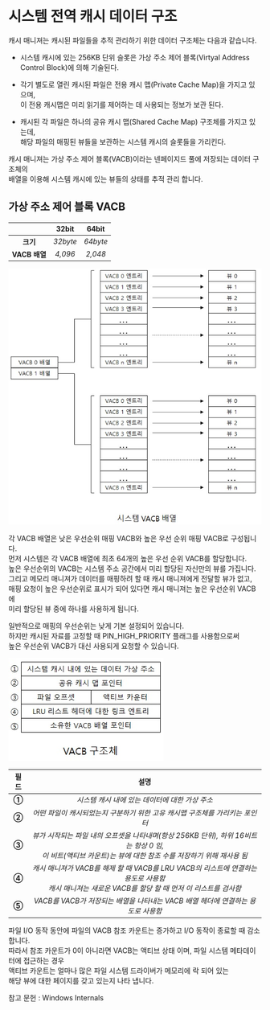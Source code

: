 # 시스템 전역 캐시 데이터 구조

캐시 매니져는 캐시된 파일들을 추적 관리하기 위한 데이터 구조체는 다음과 같습니다.  
- 시스템 캐시에 있는 256KB 단위 슬롯은 가상 주소 제어 블록(Virtyal Address Control Block)에 의해 기술된다.  

- 각기 별도로 열린 캐시된 파일은 전용 캐시 맵(Private Cache Map)을 가지고 있으며,  
이 전용 캐시맵은 미리 읽기를 제어하는 데 사용되는 정보가 보관 된다.  

- 캐시된 각 파일은 하나의 공유 캐시 맵(Shared Cache Map) 구조체를 가지고 있는데,  
해당 파일의 매핑된 뷰들을 보관하는 시스템 캐시의 슬롯들을 가리킨다.  

캐시 매니져는 가상 주소 제어 블록(VACB)이라는 넨페이지드 풀에 저장되는 데이터 구조체의   
배열을 이용해 시스템 캐시에 있는 뷰들의 상태를 추적 관리 합니다.  

## 가상 주소 제어 블록 VACB  
|  <center></center> |  <center>32bit</center> |  <center>64bit</center> | 
|:--------:|:--------:|:--------:|
|**<center>크기</center>** |*<center>32byte</center>* |*<center>64byte</center>* |
|**<center>VACB 배열</center>** |*<center>4,096</center>* |*<center>2,048</center>* |

![이미지](./images/캐시데이터구조1.jpg)  

각 VACB 배열은 낮은 우선순위 매핑 VACB와 높은 우선 순위 매핑 VACB로 구성됩니다.  
먼저 시스템은 각 VACB 배열에 최초 64개의 높은 우선 순위 VACB를 할당합니다.  
높은 우선순위의 VACB는 시스템 주소 공간에서 미리 할당된 자신만의 뷰를 가집니다.  
그리고 메모리 매니져가 데이터를 매핑하려 할 때 캐시 매니져에게 전달할 뷰가 없고,  
매핑 요청이 높은 우선순위로 표시가 되어 있다면 캐시 매니져는 높은 우선순위 VACB에  
미리 할당된 뷰 중에 하나를 사용하게 됩니다.  

일반적으로 매핑의 우선순위는 낮게 기본 설정되어 있습니다.  
하지만 캐시된 자료를 고정할 때 PIN_HIGH_PRIORITY 플래그를 사용함으로써  
높은 우선순위 VACB가 대신 사용되게 요청할 수 있습니다.  

![이미지](./images/캐시데이터구조2.jpg)  

|  <center>필드</center> |  <center>설명</center> | 
|:--------:|:--------:|
|**<center>①</center>** |*<center>시스템 캐시 내에 있는 데이터에 대한 가상 주소</center>* |
|**<center>②</center>** |*<center>어떤 파일이 캐시되었는지 구분하기 위한 고유 캐시맵 구조체를 가리키는 포인터</center>* |
|**<center>③</center>** |*<center>뷰가 시작되는 파일 내의 오프셋을 나타내며(항상 256KB 단위), 하위 16비트는 항상 0 임,<br>이 비트(액티브 카운트)는 뷰에 대한 참조 수를 저장하기 위해 재사용 됨</center>* |
|**<center>④</center>** |*<center>캐시 매니져가 VACB를 해제 할 때 VACB를 LRU VACB의 리스트에 연결하는 용도로 사용함 <br>캐시 매니져는 새로운 VACB를 할당 할 때 먼저 이 리스트를 검사함</center>* |
|**<center>⑤</center>** |*<center>VACB를 VACB가 저장되는 배열을 나타내는 VACB 배열 헤더에 연결하는 용도로 사용함</center>* |

파일 I/O 동작 동안에 파일의 VACB 참조 카운트는 증가하고 I/O 동작이 종료할 때 감소합니다.  
따라서 참조 카운트가 0이 아니라면 VACB는 액티브 상태 이며, 파일 시스템 메타데이터에 접근하는 경우  
액티브 카운트는 얼마나 많은 파일 시스템 드라이버가 메모리에 락 되어 있는   
해당 뷰에 대한 페이지를 갖고 있는지 나타 냅니다.  

참고 문헌 : Windows Internals
